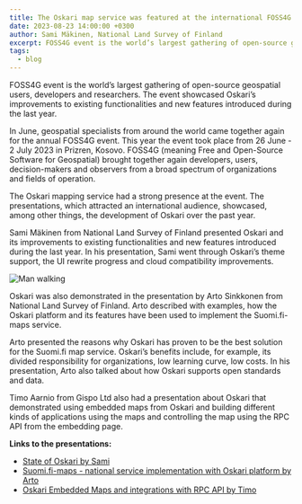 ```yaml
---
title: The Oskari map service was featured at the international FOSS4G event
date: 2023-08-23 14:00:00 +0300
author: Sami Mäkinen, National Land Survey of Finland
excerpt: FOSS4G event is the world’s largest gathering of open-source geospatial users, developers and researchers. The event showcased Oskari’s improvements to existing functionalities and new features introduced during the last year.
tags:
  - blog
---
```


FOSS4G event is the world’s largest gathering of open-source geospatial users, developers and researchers. The event showcased Oskari’s improvements to existing functionalities and new features introduced during the last year.

In June, geospatial specialists from around the world came together again for the annual FOSS4G event. This year the event took place from 26 June - 2 July 2023 in Prizren, Kosovo.
FOSS4G (meaning Free and Open-Source Software for Geospatial) brought together again developers, users, decision-makers and observers from a broad spectrum of organizations and fields of operation.

The Oskari mapping service had a strong presence at the event. The presentations, which attracted an international audience, showcased, among other things, the development of Oskari over the past year.

Sami Mäkinen from National Land Survey of Finland presented Oskari and its improvements to existing functionalities and new features introduced during the last year. In his presentation, Sami went through Oskari’s theme support, the UI rewrite progress and cloud compatibility improvements.

![Man walking](/assets/images/blog/walk.png)

Oskari was also demonstrated in the presentation by Arto Sinkkonen from National Land Survey of Finland. Arto described with examples, how the Oskari platform and its features have been used to implement the Suomi.fi-maps service.

Arto presented the reasons why Oskari has proven to be the best solution for the Suomi.fi map service. Oskari’s benefits include, for example, its divided responsibility for organizations, low learning curve, low costs. In his presentation, Arto also talked about how Oskari supports open standards and data.

Timo Aarnio from Gispo Ltd also had a presentation about Oskari that demonstrated using embedded maps from Oskari and building different kinds of applications using the maps and controlling the map using the RPC API from the embedding page.

**Links to the presentations:**

- [State of Oskari by Sami](https://www.youtube.com/watch?v=8XosKFZAkdM&list=PLqa06jy1NEM2Kna9Gt_LDKZHv1dl4xUoZ&index=28&ab_channel=FOSS4G)
- [Suomi.fi-maps - national service implementation with Oskari platform by Arto](https://www.youtube.com/watch?v=5RzcOl95wFs&list=PLqa06jy1NEM2Kna9Gt_LDKZHv1dl4xUoZ&index=26&ab_channel=FOSS4G)
- [Oskari Embedded Maps and integrations with RPC API by Timo](https://www.youtube.com/watch?v=W9mNCarcpQs&list=PLqa06jy1NEM2Kna9Gt_LDKZHv1dl4xUoZ&index=28&ab_channel=FOSS4G)
